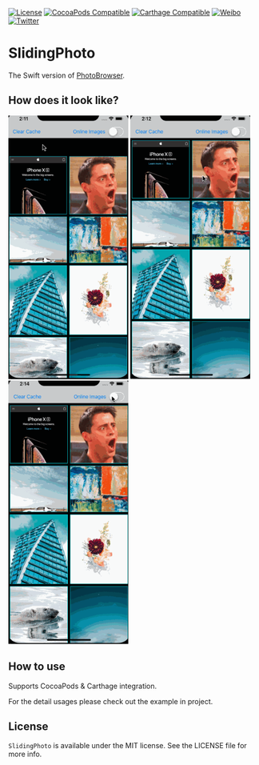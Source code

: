 [![License](https://img.shields.io/badge/license-MIT-lightgrey.svg)](https://github.com/cuzv/SlidingPhoto/blob/master/LICENSE)
[![CocoaPods Compatible](https://img.shields.io/badge/CocoaPods-v1.3.2-green.svg)](https://github.com/CocoaPods/CocoaPods)
[![Carthage Compatible](https://img.shields.io/badge/Carthage-compatible-4BC51D.svg?style=flat)](https://github.com/Carthage/Carthage)
[![Weibo](https://img.shields.io/badge/Weibo-cuzval-yellowgreen.svg)](https://weibo.com/cuzval/)
[![Twitter](https://img.shields.io/twitter/url/http/shields.io.svg?style=social)](https://twitter.com/cuzval)



# SlidingPhoto

The Swift version of [PhotoBrowser](https://github.com/cuzv/PhotoBrowser).

## How does it look like?

<p align="left">
<img src="./Preview/1.gif" width=240px">&nbsp;<img src="./Preview/2.gif" width=240px">&nbsp;<img src="./Preview/3.gif" width=240px">
</p>

## How to use

Supports CocoaPods & Carthage integration.

For the detail usages please check out the example in project.

## License

`SlidingPhoto` is available under the MIT license. See the LICENSE file for more info.
